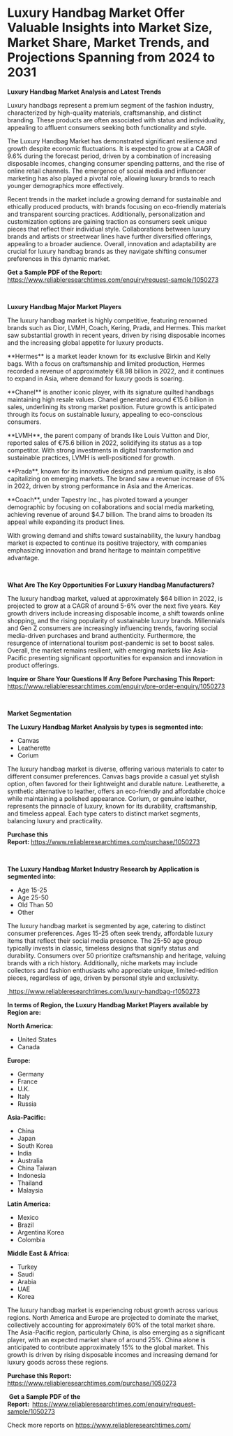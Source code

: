 <p><h1>Luxury Handbag Market Offer Valuable Insights into Market Size, Market Share, Market Trends, and Projections Spanning from 2024 to 2031</h1></p><p><strong>Luxury Handbag Market Analysis and Latest Trends</strong></p>
<p><p>Luxury handbags represent a premium segment of the fashion industry, characterized by high-quality materials, craftsmanship, and distinct branding. These products are often associated with status and individuality, appealing to affluent consumers seeking both functionality and style.</p><p>The Luxury Handbag Market has demonstrated significant resilience and growth despite economic fluctuations. It is expected to grow at a CAGR of 9.6% during the forecast period, driven by a combination of increasing disposable incomes, changing consumer spending patterns, and the rise of online retail channels. The emergence of social media and influencer marketing has also played a pivotal role, allowing luxury brands to reach younger demographics more effectively.</p><p>Recent trends in the market include a growing demand for sustainable and ethically produced products, with brands focusing on eco-friendly materials and transparent sourcing practices. Additionally, personalization and customization options are gaining traction as consumers seek unique pieces that reflect their individual style. Collaborations between luxury brands and artists or streetwear lines have further diversified offerings, appealing to a broader audience. Overall, innovation and adaptability are crucial for luxury handbag brands as they navigate shifting consumer preferences in this dynamic market.</p></p>
<p><strong>Get a Sample PDF of the Report:&nbsp;</strong> <a href="https://www.reliableresearchtimes.com/enquiry/request-sample/1050273?utm_campaign=1940&utm_medium=2&utm_source=Github&utm_content=ia&utm_term=30122024&utm_id=luxury-handbag">https://www.reliableresearchtimes.com/enquiry/request-sample/1050273</a></p>
<p>&nbsp;</p>
<p><strong>Luxury Handbag Major Market Players</strong></p>
<p><p>The luxury handbag market is highly competitive, featuring renowned brands such as Dior, LVMH, Coach, Kering, Prada, and Hermes. This market saw substantial growth in recent years, driven by rising disposable incomes and the increasing global appetite for luxury products.</p><p>**Hermes** is a market leader known for its exclusive Birkin and Kelly bags. With a focus on craftsmanship and limited production, Hermes recorded a revenue of approximately €8.98 billion in 2022, and it continues to expand in Asia, where demand for luxury goods is soaring.</p><p>**Chanel** is another iconic player, with its signature quilted handbags maintaining high resale values. Chanel generated around €15.6 billion in sales, underlining its strong market position. Future growth is anticipated through its focus on sustainable luxury, appealing to eco-conscious consumers.</p><p>**LVMH**, the parent company of brands like Louis Vuitton and Dior, reported sales of €75.6 billion in 2022, solidifying its status as a top competitor. With strong investments in digital transformation and sustainable practices, LVMH is well-positioned for growth.</p><p>**Prada**, known for its innovative designs and premium quality, is also capitalizing on emerging markets. The brand saw a revenue increase of 6% in 2022, driven by strong performance in Asia and the Americas.</p><p>**Coach**, under Tapestry Inc., has pivoted toward a younger demographic by focusing on collaborations and social media marketing, achieving revenue of around $4.7 billion. The brand aims to broaden its appeal while expanding its product lines.</p><p>With growing demand and shifts toward sustainability, the luxury handbag market is expected to continue its positive trajectory, with companies emphasizing innovation and brand heritage to maintain competitive advantage.</p></p>
<p>&nbsp;</p>
<p><strong>What Are The Key Opportunities For Luxury Handbag Manufacturers?</strong></p>
<p><p>The luxury handbag market, valued at approximately $64 billion in 2022, is projected to grow at a CAGR of around 5-6% over the next five years. Key growth drivers include increasing disposable income, a shift towards online shopping, and the rising popularity of sustainable luxury brands. Millennials and Gen Z consumers are increasingly influencing trends, favoring social media-driven purchases and brand authenticity. Furthermore, the resurgence of international tourism post-pandemic is set to boost sales. Overall, the market remains resilient, with emerging markets like Asia-Pacific presenting significant opportunities for expansion and innovation in product offerings.</p></p>
<p><strong>Inquire or Share Your Questions If Any Before Purchasing This Report:</strong> <a href="https://www.reliableresearchtimes.com/enquiry/pre-order-enquiry/1050273?utm_campaign=1940&utm_medium=2&utm_source=Github&utm_content=ia&utm_term=30122024&utm_id=luxury-handbag">https://www.reliableresearchtimes.com/enquiry/pre-order-enquiry/1050273</a></p>
<p>&nbsp;</p>
<p><strong>Market Segmentation</strong></p>
<p><strong>The Luxury Handbag Market Analysis by types is segmented into:</strong></p>
<p><ul><li>Canvas</li><li>Leatherette</li><li>Corium</li></ul></p>
<p><p>The luxury handbag market is diverse, offering various materials to cater to different consumer preferences. Canvas bags provide a casual yet stylish option, often favored for their lightweight and durable nature. Leatherette, a synthetic alternative to leather, offers an eco-friendly and affordable choice while maintaining a polished appearance. Corium, or genuine leather, represents the pinnacle of luxury, known for its durability, craftsmanship, and timeless appeal. Each type caters to distinct market segments, balancing luxury and practicality.</p></p>
<p><strong>Purchase this Report:&nbsp;</strong><a href="https://www.reliableresearchtimes.com/purchase/1050273?utm_campaign=1940&utm_medium=2&utm_source=Github&utm_content=ia&utm_term=30122024&utm_id=luxury-handbag">https://www.reliableresearchtimes.com/purchase/1050273</a></p>
<p>&nbsp;</p>
<p><strong>The Luxury Handbag Market Industry Research by Application is segmented into:</strong></p>
<p><ul><li>Age 15-25</li><li>Age 25-50</li><li>Old Than 50</li><li>Other</li></ul></p>
<p><p>The luxury handbag market is segmented by age, catering to distinct consumer preferences. Ages 15-25 often seek trendy, affordable luxury items that reflect their social media presence. The 25-50 age group typically invests in classic, timeless designs that signify status and durability. Consumers over 50 prioritize craftsmanship and heritage, valuing brands with a rich history. Additionally, niche markets may include collectors and fashion enthusiasts who appreciate unique, limited-edition pieces, regardless of age, driven by personal style and exclusivity.</p></p>
<p><a href="https://www.reliableresearchtimes.com/luxury-handbag-r1050273?utm_campaign=1940&utm_medium=2&utm_source=Github&utm_content=ia&utm_term=30122024&utm_id=luxury-handbag">&nbsp;https://www.reliableresearchtimes.com/luxury-handbag-r1050273</a></p>
<p><strong>In terms of Region, the Luxury Handbag Market Players available by Region are:</strong></p>
<p>
    <p> <strong> North America: </strong>
        <ul>
            <li>United States</li>
            <li>Canada</li>
        </ul>
        </p> 
    <p> <strong> Europe: </strong>
        <ul>
            <li>Germany</li>
            <li>France</li>
            <li>U.K.</li>
            <li>Italy</li>
            <li>Russia</li>
        </ul>
        </p> 
    <p> <strong> Asia-Pacific: </strong>
        <ul>
            <li>China</li>
            <li>Japan</li>
            <li>South Korea</li>
            <li>India</li>
            <li>Australia</li>
            <li>China Taiwan</li>
            <li>Indonesia</li>
            <li>Thailand</li>
            <li>Malaysia</li>
        </ul>
        </p> 
    <p> <strong> Latin America: </strong>
        <ul>
            <li>Mexico</li>
            <li>Brazil</li>
            <li>Argentina Korea</li>
            <li>Colombia</li>
        </ul>
        </p> 
    <p> <strong> Middle East & Africa: </strong>
        <ul>
            <li>Turkey</li>
            <li>Saudi</li>
            <li>Arabia</li>
            <li>UAE</li>
            <li>Korea</li>
        </ul>
    </p>
    </p>
<p><p>The luxury handbag market is experiencing robust growth across various regions. North America and Europe are projected to dominate the market, collectively accounting for approximately 60% of the total market share. The Asia-Pacific region, particularly China, is also emerging as a significant player, with an expected market share of around 25%. China alone is anticipated to contribute approximately 15% to the global market. This growth is driven by rising disposable incomes and increasing demand for luxury goods across these regions.</p></p>
<p><strong>Purchase this Report: </strong><a href="https://www.reliableresearchtimes.com/purchase/1050273?utm_campaign=1940&utm_medium=2&utm_source=Github&utm_content=ia&utm_term=30122024&utm_id=luxury-handbag">https://www.reliableresearchtimes.com/purchase/1050273</a></p>
<p>&nbsp;<strong>Get a Sample PDF of the Report:&nbsp;&nbsp;</strong><a href="https://www.reliableresearchtimes.com/enquiry/request-sample/1050273?utm_campaign=1940&utm_medium=2&utm_source=Github&utm_content=ia&utm_term=30122024&utm_id=luxury-handbag">https://www.reliableresearchtimes.com/enquiry/request-sample/1050273</a></p>
<p><strong></strong></p>
<p>Check more reports on <a href="https://www.reliableresearchtimes.com/?utm_campaign=1940&utm_medium=2&utm_source=Github&utm_content=ia&utm_term=30122024&utm_id=luxury-handbag">https://www.reliableresearchtimes.com/</a></p>